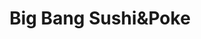 ---
layout: place
title: "Big Bang Sushi&Poke"
permalink: /new-york/west-hempstead/big-bang-sushi-poke.html
stateAbbr: NY
stateName: New York
cityName: West Hempstead
place_id: ChIJ98K3HtV8wokRfbKzioDkCM4
photos:
  - name: >-
      places/ChIJ98K3HtV8wokRfbKzioDkCM4/photos/AeeoHcLYRQWiQaoIZPAltq0GcKH56_pcyT6WOpS6HqOjRXi8CDQ_exB2GpLqLdbB4dN2qWY7ur1zvsaW69z8ye6cDoJjw1w3qHva9ryvJnEd5u1iCdqolNe6fhwBssoCJ-RLwB-RNkTiu-wgQf8uUcsAqaKAQymaBC0IdhV8izS9OFy3qDzLpZ9dDzh4XkvvrGDB_rF-lrQrLJm7DQnJ-Ms7QKy32tMtKtUrS2CAeNb0HDuBwS-yC76l0wlKGHeZXwsKpFAWl533LPI6IveAZDggxOuX7oOfmQo4jQuDSA2w11g7hg
    widthPx: 4032
    heightPx: 3024
    authorAttributions:
      - displayName: Big Bang Sushi&Poke
        uri: https://maps.google.com/maps/contrib/103585731984645357437
        photoUri: >-
          https://lh3.googleusercontent.com/a/ACg8ocLkymzXdM_6ye220wcUgdiTcUDUhIy2c9_qTo-9H6i_K7h6qA=s100-p-k-no-mo
    flagContentUri: >-
      https://www.google.com/local/imagery/report/?cb_client=maps_api_places.places_api&image_key=!1e10!2sAF1QipP41whG2ajurYfz3p2j9nYRYdsHss0gnxZKcwyI&hl=en-US
    googleMapsUri: >-
      https://www.google.com/maps/place//data=!3m4!1e2!3m2!1sAF1QipP41whG2ajurYfz3p2j9nYRYdsHss0gnxZKcwyI!2e10!4m2!3m1!1s0x89c27cd51eb7c2f7:0xce08e4808ab3b27d
  - name: >-
      places/ChIJ98K3HtV8wokRfbKzioDkCM4/photos/AeeoHcKxxVvtNFnCNGYjD_nV4SbK4W6kssjGA86wdQFG2n-MiLQovXtVvsZrBvrWgU6QlwjlO5GyL_iGbd5QyneQtgTuNzX-J5KJZoVqzybKVdOVy6jTQYm5H_qjUvoxbqkxeOtRTzUkKqM4SbUrS-C_FiiG3_sugN77GzOY_QkkPUHFdsE69K1nBGi64uAELJzAgeMHVwTOFla9bosnjM9KgwJIzs_jf8RP6nSSJJd4S2_zg0w2xS0g2HXvq-zwsv8Zhh4vwxr3dpOqERVfeWhlB6zqx1MTAvNJCqsO7b_IrG1QtgZfgMTru48pQvB-RyQKwKne3XhZIV84aFfUij2MLoMBwNZrRxoXT8uHKdPX5IS-sXu5K4tZXMiM8lKjkCxOJ0emya0eKqSm8yOpqF8pVq9xzYeoP5DXLYPEJWCVg_g
    widthPx: 2880
    heightPx: 2304
    authorAttributions:
      - displayName: Kai Liu
        uri: https://maps.google.com/maps/contrib/104325320978114702439
        photoUri: >-
          https://lh3.googleusercontent.com/a-/ALV-UjVnrfLzh90-nqu2nrevAcv95pLGAOkm9TtZOAOXEcRf2rxpmi2ehQ=s100-p-k-no-mo
    flagContentUri: >-
      https://www.google.com/local/imagery/report/?cb_client=maps_api_places.places_api&image_key=!1e10!2sCIHM0ogKEICAgIDErtfFOA&hl=en-US
    googleMapsUri: >-
      https://www.google.com/maps/place//data=!3m4!1e2!3m2!1sCIHM0ogKEICAgIDErtfFOA!2e10!4m2!3m1!1s0x89c27cd51eb7c2f7:0xce08e4808ab3b27d
  - name: >-
      places/ChIJ98K3HtV8wokRfbKzioDkCM4/photos/AeeoHcIkgV8Tx8VaG3X7PEM--z8TmJvCxomvyFmAQWXnAu436jx6Ev5uUoz46VRgO4AMrXGif0oxxA96FefNqAlvYylimOJguXVbA4o4glBW-CB0RSc72pJV3pXfsogwXrBfVTej_kBexTVUfETVxgIQVgD2SGicne6IOSs4VsJ3wRW1vlmJ5IU6f4xYTnyVO-NBMK_UKOBZg50dYO3biqtLYxFTjLZv-KfAU7G1-FHqPZJ7pH5wANyfhOv4jNNDRxodr0UpXj4nViq_lzcG0qUXzFEJtHuGprUE61AHOCHHHycEJ7jtqIffMcKfOmFwkSYKE5H8_DgL9LCDQ_yjDgfvNlodZX3yN71Lpz8xeUhj59docuJOzhY1lg8jH_jouyGj5b87Jc9E3QptYs0gt1opn1UYWRC4gYti5WSpQ3kImBM
    widthPx: 4032
    heightPx: 3024
    authorAttributions:
      - displayName: Brendan Millings
        uri: https://maps.google.com/maps/contrib/110762001109082934308
        photoUri: >-
          https://lh3.googleusercontent.com/a-/ALV-UjW0GCAmZGjK90wCLeaq3IT9Fs9maeEx26Ges4k0nszvtk4R3mEJ=s100-p-k-no-mo
    flagContentUri: >-
      https://www.google.com/local/imagery/report/?cb_client=maps_api_places.places_api&image_key=!1e10!2sCIHM0ogKEICAgID4hLm3Kw&hl=en-US
    googleMapsUri: >-
      https://www.google.com/maps/place//data=!3m4!1e2!3m2!1sCIHM0ogKEICAgID4hLm3Kw!2e10!4m2!3m1!1s0x89c27cd51eb7c2f7:0xce08e4808ab3b27d
  - name: >-
      places/ChIJ98K3HtV8wokRfbKzioDkCM4/photos/AeeoHcKexcgfSWAO7ZbaiBvH430sboKLiG4soE6lhE5egho-NmW_t_SFqW7A0x3NmHP3oWWK4ZBdI7h2EJYesiw4whk5w-FDtzWm0B4pU7UnGgKqqrExFlW9d9AObrGVKWA0pi5kS_x7akeDhfqFMNGJJ_VE8MXZqKWrsuOqy86qO7USxXCAk1istuz9HedJs5XDwy_PEfYdpHL3QoyLv75LtpwHR13IufDWPwdZRUOvGOI23I-N4VOAVg5mOZWVdEZHZnSO-xj3zge0_G0FNWanIfVEkI729b4sa_ikV88pn6ey0zcbOgCWAOTdQKYSKN8ZezUncDiRPJU0Eqjr6UPUrXsrSMIf6dy51dxR0lDKeGK2Wfhe8RtjbhLaRo6W4Rn7koVmpUQDksOC6hMycP8AHkHhP1rzoKnk8R2AlxLG9UPuk3ps
    widthPx: 3600
    heightPx: 4800
    authorAttributions:
      - displayName: JOY
        uri: https://maps.google.com/maps/contrib/110218981372245408286
        photoUri: >-
          https://lh3.googleusercontent.com/a/ACg8ocJzFCVVfOlPNWPrsCNZ3au5vSktgn9VUI8pJj40w3scdXWwKuqt=s100-p-k-no-mo
    flagContentUri: >-
      https://www.google.com/local/imagery/report/?cb_client=maps_api_places.places_api&image_key=!1e10!2sCIHM0ogKEICAgICe5p6c-QE&hl=en-US
    googleMapsUri: >-
      https://www.google.com/maps/place//data=!3m4!1e2!3m2!1sCIHM0ogKEICAgICe5p6c-QE!2e10!4m2!3m1!1s0x89c27cd51eb7c2f7:0xce08e4808ab3b27d
  - name: >-
      places/ChIJ98K3HtV8wokRfbKzioDkCM4/photos/AeeoHcIbbFuSdAzfbbLJ3TDoZIFlDCQz-NxoycwB1rgz8WYileuw24KfSewyjcgjEUM9I9UrohFvgGFpQxMnZAIVISk14UHePrdwR3y60d0_DEYavGkXvb3LYiWLzKSr6HtzA90LxoZjkahwHrWhC5LSnE9gr3Hnp8lDj6LNGqtzEw41GgZddy1q5I68XELCHdaYggRzb0XADK4zGku7r5GkhBR4iW4-1vNQjuIctckUMQsnhPCwxjPNPKc_j7ZfYNuCAR3IebmGyhxdjZTbs4dU9pqEJI4LL70WJxAvQlqJ2xego5sq0N-Sp59bRBCaWS1xOgCCUwQEq2XSPqTbJOFajBIaChJrCXkD5Yi6ExblHzqpejuIGQhXzvjs1P-pcXwHq__LLtgCztWCiqRK1dvSUDlTLe8tVDq5fOMM6qy1HiQ
    widthPx: 2880
    heightPx: 2304
    authorAttributions:
      - displayName: Kai Liu
        uri: https://maps.google.com/maps/contrib/104325320978114702439
        photoUri: >-
          https://lh3.googleusercontent.com/a-/ALV-UjVnrfLzh90-nqu2nrevAcv95pLGAOkm9TtZOAOXEcRf2rxpmi2ehQ=s100-p-k-no-mo
    flagContentUri: >-
      https://www.google.com/local/imagery/report/?cb_client=maps_api_places.places_api&image_key=!1e10!2sCIHM0ogKEICAgIDE7uT-bA&hl=en-US
    googleMapsUri: >-
      https://www.google.com/maps/place//data=!3m4!1e2!3m2!1sCIHM0ogKEICAgIDE7uT-bA!2e10!4m2!3m1!1s0x89c27cd51eb7c2f7:0xce08e4808ab3b27d
  - name: >-
      places/ChIJ98K3HtV8wokRfbKzioDkCM4/photos/AeeoHcLvPflomZRwdEDxRrHVRvV_Idqko7-vTYD2dzdvP9L1IcKbdIAazA1YdrrH7f3-T1g2kps5Ylz7_dpfr7o2gOvm5AwAu6qGABl2iGESxV2Xp1onViIypzQ5A8zxGOFaCu8BjPQDT1hybyTCZglaFvA7mK5PusqRfpSD9rleqns9lDnP-g6i57rKlYQ2Xtj5VQa0YyyEn7jbYyHqz8aZPfXQWdVTD7SNYJ0qqdJ4IcoUwXQg9ev9WiSqK9-pH3yxJ5lc3PwTS1Ocf5bZGvwnrrhsbF5ddipdFzukk6d9kuZI0ZpCySzpVuMSZtHZA55rqolZxVxkp-siwIECChS-v5LnT1lWOfGmPPoBFL1SQvvWHlp3EQWwSf-7P0KuOy4siRTRk2GmZ8sw1KeLv1D7Uhsa5L1b7VDWP40YzQPCBR92ig
    widthPx: 3600
    heightPx: 4800
    authorAttributions:
      - displayName: Private “Skydreams4evr” Kramser
        uri: https://maps.google.com/maps/contrib/108283319163933825953
        photoUri: >-
          https://lh3.googleusercontent.com/a-/ALV-UjXNnQz3t_BpYgJ1jeppmsFRMBceS6xmPtLmkmpdfu0TyAmfcRI=s100-p-k-no-mo
    flagContentUri: >-
      https://www.google.com/local/imagery/report/?cb_client=maps_api_places.places_api&image_key=!1e10!2sCIHM0ogKEICAgIDegvXsUg&hl=en-US
    googleMapsUri: >-
      https://www.google.com/maps/place//data=!3m4!1e2!3m2!1sCIHM0ogKEICAgIDegvXsUg!2e10!4m2!3m1!1s0x89c27cd51eb7c2f7:0xce08e4808ab3b27d
  - name: >-
      places/ChIJ98K3HtV8wokRfbKzioDkCM4/photos/AeeoHcJBA5A6eUw3DoGT1Oq8V3RD7XaxeslweoTN9xZ5_8ciHvrJ_p6hYOnHBlh3WyeWqBAJr_7ss1moDcwkcdqdnRmyXqrsrhHj60gd0Zk0dVqFLBBNnR82rcC-tEcucw3nbz5GqRQDELjuoA2G7AY90OyIbNvLFMVPJqq5QMRp0yriI5EePbWNB2lh_BUnb7JAXCZVg0Mx_BQ5V1BJeB_XPNvQDW1ll3eQby4dboo6hnrM6k6_dxAQ_i1DY8BHpHKam-mIXyiI-M4R6HtqLgt1qXZ21j7Mrb-42oHDqYxaIrO8Z38P-y5KkWsz7tT4EUclrj8RKG5hIgLYG51fV9_vW4HFxqkQmtU7w40ntDWW0-37go64HEPwdp9grM1dyexYvgvqFAOtI-bG6a3nMwnvtP00yBSaIKvYUS2GN7NligY1gio
    widthPx: 2880
    heightPx: 2304
    authorAttributions:
      - displayName: Kai Liu
        uri: https://maps.google.com/maps/contrib/104325320978114702439
        photoUri: >-
          https://lh3.googleusercontent.com/a-/ALV-UjVnrfLzh90-nqu2nrevAcv95pLGAOkm9TtZOAOXEcRf2rxpmi2ehQ=s100-p-k-no-mo
    flagContentUri: >-
      https://www.google.com/local/imagery/report/?cb_client=maps_api_places.places_api&image_key=!1e10!2sCIHM0ogKEICAgIDErv_J8AE&hl=en-US
    googleMapsUri: >-
      https://www.google.com/maps/place//data=!3m4!1e2!3m2!1sCIHM0ogKEICAgIDErv_J8AE!2e10!4m2!3m1!1s0x89c27cd51eb7c2f7:0xce08e4808ab3b27d
  - name: >-
      places/ChIJ98K3HtV8wokRfbKzioDkCM4/photos/AeeoHcKHWpjkTQ9ooXwYlZhCNArLpQKgwZIYVUlI5i_vsg25Q66gQr6i0xE3smfogpqEWhzRtjRfNdYgZo5zm9hU4sq2aTxOf9euBrTE3_tmY6W0huEN8bxHwKmmEZF60ubS34d239NrDpSAa_Xfr3eNjX3cDZHj80mN0vXUfyJILjZBdz9eum-nlfguFMK_pQYd3H70XRgrt_6SL1MxUvOiZ4oAEmFtNDV6zb3n9z9l5PwktDj32f_YDaSmoZ-OhtSh8KNeI7UeUO-GWb25J6nLdPsOo8fE_wjjbxWc-GUZ8bvTyQ
    widthPx: 3024
    heightPx: 4032
    authorAttributions:
      - displayName: Big Bang Sushi&Poke
        uri: https://maps.google.com/maps/contrib/103585731984645357437
        photoUri: >-
          https://lh3.googleusercontent.com/a/ACg8ocLkymzXdM_6ye220wcUgdiTcUDUhIy2c9_qTo-9H6i_K7h6qA=s100-p-k-no-mo
    flagContentUri: >-
      https://www.google.com/local/imagery/report/?cb_client=maps_api_places.places_api&image_key=!1e10!2sAF1QipOQSh45adkR12PNIP55-7S_JP72Naf0LLLzAErm&hl=en-US
    googleMapsUri: >-
      https://www.google.com/maps/place//data=!3m4!1e2!3m2!1sAF1QipOQSh45adkR12PNIP55-7S_JP72Naf0LLLzAErm!2e10!4m2!3m1!1s0x89c27cd51eb7c2f7:0xce08e4808ab3b27d
  - name: >-
      places/ChIJ98K3HtV8wokRfbKzioDkCM4/photos/AeeoHcLIV40dDbl_f9_xdu4-af-UirrR0dCpeE3zcgVEkkJKjutXTwk0jqBA38zRgWeVgM3tfp2p4Be4qJCOoLbhlQagax8dt3lW5a6EyzK9NzHEP2sJZsswOgf6slWAHXmKfnEfjoGDyMZX2S0N2kCEdx-ckNIR_iaEMG8SFwUds9gnfDCXMwDY6BcVe0pgTShgrmN1j-7RKjw5qTPMpp1jx5sVVkKYi0-rKUWOzyIqX1GK03WL3petAqPorx0zxSszDaCFesQdaQaj60pwWnrfXoVoRv4fs0SOjt7oAVZicwZi7A
    widthPx: 4032
    heightPx: 3024
    authorAttributions:
      - displayName: Big Bang Sushi&Poke
        uri: https://maps.google.com/maps/contrib/103585731984645357437
        photoUri: >-
          https://lh3.googleusercontent.com/a/ACg8ocLkymzXdM_6ye220wcUgdiTcUDUhIy2c9_qTo-9H6i_K7h6qA=s100-p-k-no-mo
    flagContentUri: >-
      https://www.google.com/local/imagery/report/?cb_client=maps_api_places.places_api&image_key=!1e10!2sAF1QipPXIm9rf_24Udw8F4xPv2kGr1GHe3g5ZbU375Qg&hl=en-US
    googleMapsUri: >-
      https://www.google.com/maps/place//data=!3m4!1e2!3m2!1sAF1QipPXIm9rf_24Udw8F4xPv2kGr1GHe3g5ZbU375Qg!2e10!4m2!3m1!1s0x89c27cd51eb7c2f7:0xce08e4808ab3b27d
  - name: >-
      places/ChIJ98K3HtV8wokRfbKzioDkCM4/photos/AeeoHcJgMVQuKXfN6MYVjOXRNe_yq50ZqQGt4PJ26VeXGMXQqbv3nY62m6lc0s3ablF4vO1v-2CgJzQt4-fq1IcwqH3W90YDA4YdEN0uIMRJEXFCHfiaxi0xjOPWPbNWgiQGbfGBT8qMqUkYVokcSbuGUptCLce6PMIk6jPpsE617i7IYqbfd03e_fDrwEraCjLV1orR0vmzv3jOLSSUf9IUC6dhVAcxlgf4CSAQvx25bhTDSAw-1JcaCWvRVkhzJXWEnYGUKtFwgIxyTCLviL9eChx9sMkxPBPKADC-9KAsALen-5Io0RiJfVTZOBhN1ixhT6gPIgMjG5g8yM6iDWY-inlnTOzr-VPkL7MoPtDTMmtmGOc4w5ZYi-yk7wpROfrntHncLFunhFHuYAnC0byF_wmA8XYRJp0wEcvdUAvjR7SPlg
    widthPx: 2880
    heightPx: 2304
    authorAttributions:
      - displayName: Kai Liu
        uri: https://maps.google.com/maps/contrib/104325320978114702439
        photoUri: >-
          https://lh3.googleusercontent.com/a-/ALV-UjVnrfLzh90-nqu2nrevAcv95pLGAOkm9TtZOAOXEcRf2rxpmi2ehQ=s100-p-k-no-mo
    flagContentUri: >-
      https://www.google.com/local/imagery/report/?cb_client=maps_api_places.places_api&image_key=!1e10!2sCIHM0ogKEICAgIDErv_JGA&hl=en-US
    googleMapsUri: >-
      https://www.google.com/maps/place//data=!3m4!1e2!3m2!1sCIHM0ogKEICAgIDErv_JGA!2e10!4m2!3m1!1s0x89c27cd51eb7c2f7:0xce08e4808ab3b27d
address: 342 Hempstead Turnpike, West Hempstead, NY 11552, USA
street: 342 Hempstead Turnpike
city: West Hempstead
state: NY
zip: '11552'
country: USA
neighborhood: null
latitude: '40.705317'
longitude: '-73.651882'
accessibility_options:
  wheelchairAccessibleParking: true
  wheelchairAccessibleEntrance: true
  wheelchairAccessibleRestroom: true
  wheelchairAccessibleSeating: true
business_status: OPERATIONAL
name: Big Bang Sushi&Poke
google_maps_links:
  directionsUri: >-
    https://www.google.com/maps/dir//''/data=!4m7!4m6!1m1!4e2!1m2!1m1!1s0x89c27cd51eb7c2f7:0xce08e4808ab3b27d!3e0
  placeUri: https://maps.google.com/?cid=14846367412360819325
  writeAReviewUri: >-
    https://www.google.com/maps/place//data=!4m3!3m2!1s0x89c27cd51eb7c2f7:0xce08e4808ab3b27d!12e1
  reviewsUri: >-
    https://www.google.com/maps/place//data=!4m4!3m3!1s0x89c27cd51eb7c2f7:0xce08e4808ab3b27d!9m1!1b1
  photosUri: >-
    https://www.google.com/maps/place//data=!4m3!3m2!1s0x89c27cd51eb7c2f7:0xce08e4808ab3b27d!10e5
primary_type: Sushi Restaurant
opening_hours:
  regular: null
  current: null
secondary_opening_hours:
  regular:
    weekdayDescriptions: null
    type: null
  current:
    weekdayDescriptions: null
    type: null
phone: (516) 750-8889
price_level: PRICE_LEVEL_INEXPENSIVE
price_range: $10 &ndash; $20
rating: '4.5'
rating_count: 217
website: http://bigbangsushipoke.com/
description: null
reviews: null
parking_options: null
payment_options: null
allow_dogs: null
curbside_pickup: null
delivery: null
dine_in: null
good_for_children: null
good_for_groups: null
good_for_sports: null
live_music: null
menu_for_children: null
outdoor_seating: null
reservable: null
restroom: null
serves_beer: null
serves_breakfast: null
serves_brunch: null
serves_cocktails: null
serves_coffee: null
serves_dinner: null
serves_dessert: null
serves_lunch: null
serves_vegetarian_food: null
serves_wine: null
takeout: null

---